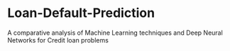 # Loan-Default-Prediction
A comparative analysis of Machine Learning techniques and Deep Neural Networks for Credit loan problems
